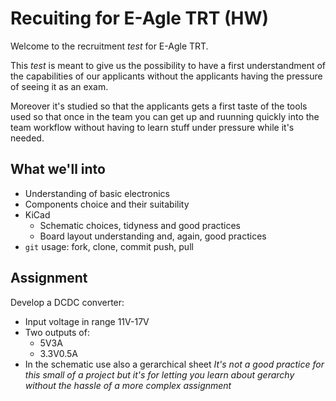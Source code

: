# Recuiting for E-Agle TRT (HW)

Welcome to the recruitment _test_ for E-Agle TRT.

This _test_ is meant to give us the possibility to have a first understandment of the capabilities of our applicants without the applicants having the pressure of seeing it as an exam.

Moreover it's studied so that the applicants gets a first taste of the tools used so that once in the team you can get up and ruunning quickly into the team workflow without having to learn stuff under pressure while it's needed.

## What we'll into

 - Understanding of basic electronics
 - Components choice and their suitability
 - KiCad
   - Schematic choices, tidyness and good practices
   - Board layout understanding and, again, good practices
 - `git` usage: fork, clone, commit push, pull

## Assignment

Develop a DCDC converter:

 - Input voltage in range 11V-17V
 - Two outputs of:
   - 5V3A
   - 3.3V0.5A
 - In the schematic use also a gerarchical sheet
    _It's not a good practice for this small of a project but it's for letting you learn about gerarchy without the hassle of a more complex assignment_
